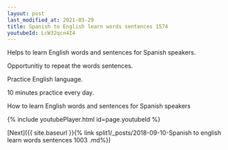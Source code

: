 ```yaml
---
layout: post
last_modified_at: 2021-03-29
title: Spanish to English learn words sentences 1574 
youtubeId: LcW32qcn4I4
---
```

 
 
Helps to learn English words and sentences for Spanish speakers.

Opportunitiy to repeat the words sentences. 

Practice English language. 
 
10 minutes practice every day. 
 
How to learn English words and sentences for Spanish speakers 
 
{% include youtubePlayer.html id=page.youtubeId %}
 
 
[Next]({{ site.baseurl }}{% link  split1/_posts/2018-09-10-Spanish to english learn words sentences 1003 .md%})
 
